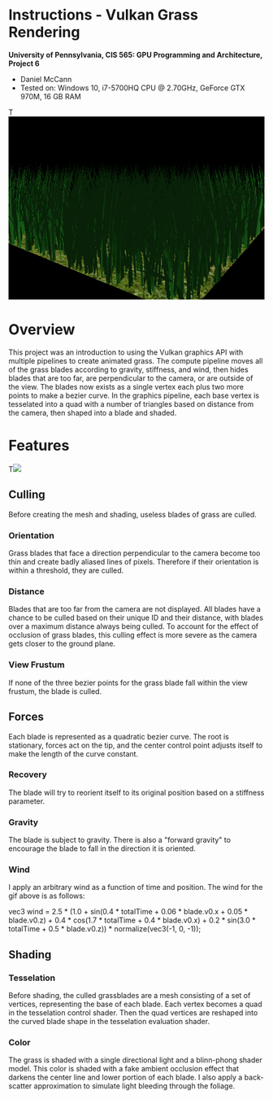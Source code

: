 Instructions - Vulkan Grass Rendering
========================

**University of Pennsylvania, CIS 565: GPU Programming and Architecture, Project 6**

* Daniel McCann
* Tested on: Windows 10, i7-5700HQ CPU @ 2.70GHz, GeForce GTX 970M, 16 GB RAM

T![](./img/grass1.gif)

# Overview

This project was an introduction to using the Vulkan graphics API with multiple pipelines to create animated grass. The compute pipeline moves all of the grass blades according to gravity, stiffness, and wind, then hides blades that are too far, are perpendicular to the camera, or are outside of the view. The blades now exists as a single vertex each plus two more points to make a bezier curve. In the graphics pipeline, each base vertex is tesselated into a quad with a number of triangles based on distance from the camera, then shaped into a blade and shaded.

# Features

T![](./img/blade_model.jpg)

## Culling

Before creating the mesh and shading, useless blades of grass are culled.

### Orientation

Grass blades that face a direction perpendicular to the camera become too thin and create badly aliased lines of pixels. Therefore if their orientation is within a threshold, they are culled.

### Distance

Blades that are too far from the camera are not displayed. All blades have a chance to be culled based on their unique ID and their distance, with blades over a maximum distance always being culled. To account for the effect of occlusion of grass blades, this culling effect is more severe as the camera gets closer to the ground plane.

### View Frustum

If none of the three bezier points for the grass blade fall within the view frustum, the blade is culled.

## Forces

Each blade is represented as a quadratic bezier curve. The root is stationary, forces act on the tip, and the center control point adjusts itself to make the length of the curve constant.

### Recovery

The blade will try to reorient itself to its original position based on a stiffness parameter.

### Gravity

The blade is subject to gravity. There is also a "forward gravity" to encourage the blade to fall in the direction it is oriented.

### Wind

I apply an arbitrary wind as a function of time and position. The wind for the gif above is as follows:

vec3 wind = 2.5 * 
  (1.0 + 
  sin(0.4 * totalTime + 0.06 * blade.v0.x + 0.05 * blade.v0.z) + 
  0.4 * cos(1.7 * totalTime + 0.4 * blade.v0.x) + 
  0.2 * sin(3.0 * totalTime + 0.5 * blade.v0.z)) * 
  normalize(vec3(-1, 0, -1));

## Shading

### Tesselation

Before shading, the culled grassblades are a mesh consisting of a set of vertices, representing the base of each blade.
Each vertex becomes a quad in the tesselation control shader. Then the quad vertices are reshaped into the curved blade shape in the tesselation evaluation shader.

### Color

The grass is shaded with a single directional light and a blinn-phong shader model. This color is shaded with a fake ambient occlusion effect that darkens the center line and lower portion of each blade.
I also apply a back-scatter approximation to simulate light bleeding through the foliage. 
